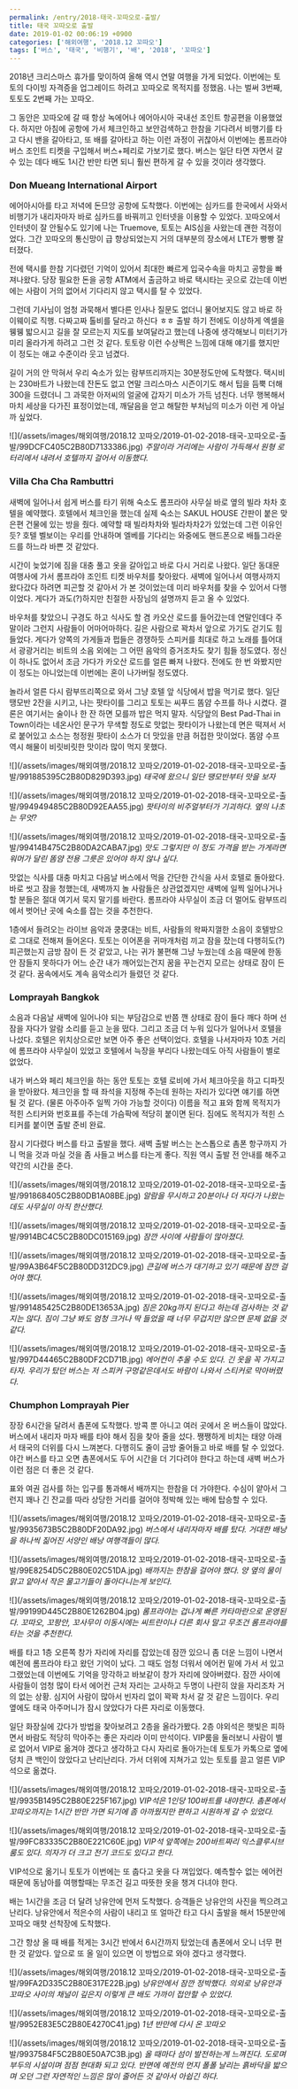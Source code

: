 ```yaml
---
permalink: /entry/2018-태국-꼬따오로-출발/
title: 태국 꼬따오로 출발
date: 2019-01-02 00:06:19 +0900
categories: ['해외여행', '2018.12 꼬따오']
tags: ['버스', '태국', '비행기', '배', '2018', '꼬따오']
---
```



2018년 크리스마스 휴가를 맞이하여 올해 역시 연말 여행을 가게 되었다.
이번에는 토토의 다이빙 자격증을 업그레이드 하려고 꼬따오로 목적지를 정했음.
나는 벌써 3번째, 토토도 2번째 가는 꼬따오.

그 동안은 꼬따오에 갈 때 항상 녹에어나 에어아시아 국내선 조인트 항공편을 이용했었다.
하지만 아침에 공항에 가서 체크인하고 보안검색하고 한참을 기다려서 비행기를 타고 다시 밴을 갈아타고, 또 배를 갈아타고 하는 이런 과정이 귀찮아서 이번에는 롬프라야 버스 조인트 티켓을 구입해서 버스+페리로 가보기로 했다. 버스는 일단 타면 자면서 갈 수 있는 데다 배도 1시간 반만 타면 되니 훨씬 편하게 갈 수 있을 것이라 생각했다.

### **Don Mueang International Airport**
에어아시아를 타고 저녁에 돈므앙 공항에 도착했다.
이번에는 심카드를 한국에서 사와서 비행기가 내리자마자 바로 심카드를 바꿔끼고 인터넷을 이용할 수 있었다.
꼬따오에서 인터넷이 잘 안될수도 있기에 나는 Truemove, 토토는 AIS심을 사왔는데 괜한 걱정이었다. 그간 꼬따오의 통신망이 급 향상되었는지 거의 대부분의 장소에서 LTE가 빵빵 잘 터졌다.

전에 택시를 한참 기다렸던 기억이 있어서 최대한 빠르게 입국수속을 마치고 공항을 빠져나왔다.
당장 필요한 돈을 공항 ATM에서 출금하고 바로 택시타는 곳으로 갔는데 이번에는 사람이 거의 없어서 기다리지 않고 택시를 탈 수 있었다.

그런데 기사님이 엄청 과묵해서 별다른 인사나 질문도 없더니 물어보지도 않고 바로 하이웨이로 직행. 다짜고짜 톨비를 달라고 하신다 ㅎㅎ
출발 하기 전에도 이상하게 엑셀을 웽웽 밟으시고 길을 잘 모르는지 지도를 보여달라고 했는데 나중에 생각해보니 미터기가 미리 올라가게 하려고 그런 것 같다. 토토랑 이런 수상쩍은 느낌에 대해 얘기를 했지만 이 정도는 애교 수준이라 웃고 넘겼다.

길이 거의 안 막혀서 우리 숙소가 있는 람부뜨리까지는 30분정도만에 도착했다. 택시비는 230바트가 나왔는데 잔돈도 없고 연말 크리스마스 시즌이기도 해서 팁을 듬뿍 더해 300을 드렸더니 그 과묵한 아저씨의 얼굴에 갑자기 미소가 가득 넘친다. 너무 행복해서 마치 세상을 다가진 표정이었는데, 깨달음을 얻고 해탈한 부처님의 미소가 이런 게 아닐까 싶었다.

![](/assets/images/해외여행/2018.12 꼬따오/2019-01-02-2018-태국-꼬따오로-출발/99DCFC405C2B80D7133386.jpg)
*주말이라 거리에는 사람이 가득해서 원형 로터리에서 내려서 호텔까지 걸어서 이동했다.*

### Villa Cha Cha Rambuttri
새벽에 일어나서 쉽게 버스를 타기 위해 숙소도 롬프라야 사무실 바로 옆의 빌라 차차 호텔을 예약했다.
호텔에서 체크인을 했는데 실제 숙소는 SAKUL HOUSE 간판이 붙은 맞은편 건물에 있는 방을 줬다.
예약할 때 빌라차차와 빌라차차2가 있었는데 그런 이유인 듯? 호텔 벨보이는 우리를 안내하며 엘베를 기다리는 와중에도 핸드폰으로 배틀그라운드를 하느라 바쁜 것 같았다.

시간이 늦었기에 짐을 대충 풀고 옷을 갈아입고 바로 다시 거리로 나왔다.
일단 동대문 여행사에 가서 롬프라야 조인트 티켓 바우처를 찾아왔다. 새벽에 일어나서 여행사까지 왔다갔다 하려면 피곤할 것 같아서 가 본 것이었는데 미리 바우처를 찾을 수 있어서 다행이었다. 게다가 과도(?)하지만 친절한 사장님의 설명까지 듣고 올 수 있었다.

바우처를 찾았으니 구경도 하고 식사도 할 겸 카오산 로드를 들어갔는데 연말인데다 주말이라 그런지 사람들이 어마어마하다. 길은 사람으로 꽉차서 앞으로 가기도 걷기도 힘들었다. 게다가 양쪽의 가게들과 펍들은 경쟁하듯 스피커를 최대로 하고 노래를 틀어대서 광광거리는 비트의 소음 외에는 그 어떤 음악의 증거조차도 찾기 힘들 정도였다. 정신이 하나도 없어서 조금 가다가 카오산 로드를 얼른 빠져 나왔다. 전에도 한 번 와봤지만 이 정도는 아니었는데 이번에는 혼이 나가버릴 정도였다.

놀라서 얼른 다시 람부뜨리쪽으로 와서 그냥 호텔 앞 식당에서 밥을 먹기로 했다.
일단 땡모반 2잔을 시키고, 나는 팟타이를 그리고 토토는 씨푸드 똠얌 수프를 하나 시켰다.
결론은 여기서는 술이나 한 잔 하면 모를까 밥은 먹지 말자.
식당앞의 Best Pad-Thai in Town이라는 네온사인 문구가 무색할 정도로 맛없는 팟타이가 나왔는데 면은 떡져서 서로 붙어있고 소스는 청정원 팟타이 소스가 더 맛있을 만큼 허접한 맛이었다. 똠얌 수프 역시 해물이 비릿비릿한 맛이라 많이 먹지 못했다.

![](/assets/images/해외여행/2018.12 꼬따오/2019-01-02-2018-태국-꼬따오로-출발/991885395C2B80D829D393.jpg)
*태국에 왔으니 일단 땡모반부터 맛을 보자*

![](/assets/images/해외여행/2018.12 꼬따오/2019-01-02-2018-태국-꼬따오로-출발/994949485C2B80D92EAA55.jpg)
*팟타이의 비주얼부터가 기괴하다. 옆의 나초는 무엇?*

![](/assets/images/해외여행/2018.12 꼬따오/2019-01-02-2018-태국-꼬따오로-출발/99414B475C2B80DA2CABA7.jpg)
*맛도 그렇지만 이 정도 가격을 받는 가게라면 워머가 달린 똠얌 전용 그릇은 있어야 하지 않나 싶다.*

맛없는 식사를 대충 마치고 다음날 버스에서 먹을 간단한 간식을 사서 호텔로 돌아왔다.
바로 씻고 잠을 청했는데, 새벽까지 놀 사람들은 상관없겠지만 새벽에 일찍 일어나거나 할 분들은 절대 여기서 묵지 말기를 바란다.
롬프라야 사무실이 조금 더 멀어도 람부뜨리에서 벗어난 곳에 숙소를 잡는 것을 추천한다.

1층에서 들려오는 라이브 음악과 쿵쿵대는 비트, 사람들의 왁짜지껄한 소음이 호텔방으로 그대로 전해져 들어온다.
토토는 이어폰을 귀마개처럼 끼고 잠을 잤는데 다행히도(?) 피곤했는지 금방 잠이 든 것 같았고, 나는 귀가 불편해 그냥 누웠는데 소음 때문에 한동안 잠들지 못하다가 어느 순간 내가 깨어있는건지 꿈을 꾸는건지 모르는 상태로 잠이 든 것 같다. 꿈속에서도 계속 음악소리가 들렸던 것 같다.


### Lomprayah Bangkok
소음과 다음날 새벽에 일어나야 되는 부담감으로 반쯤 깬 상태로 잠이 들다 깨다 하며 선잠을 자다가 알람 소리를 듣고 눈을 떴다. 그리고 조금 더 누워 있다가 일어나서 호텔을 나섰다.
호텔은 위치상으로만 보면 아주 좋은 선택이었다. 호텔을 나서자마자 10초 거리에 롬프라야 사무실이 있었고 호텔에서 늑장을 부리다 나왔는데도 아직 사람들이 별로 없었다.

내가 버스와 페리 체크인을 하는 동안 토토는 호텔 로비에 가서 체크아웃을 하고 디파짓을 받아왔다.
체크인을 할 때 좌석을 지정해 주는데 원하는 자리가 있다면 얘기를 하면 될 것 같다. (물론 아주아주 일찍 가야 가능할 것이다)
이름을 적고 표와 함께 목적지가 적힌 스티커와 번호표를 주는데 가슴팍에 적당히 붙이면 된다. 짐에도 목적지가 적힌 스티커를 붙이면 출발 준비 완료.

잠시 기다렸다 버스를 타고 출발을 했다.
새벽 출발 버스는 논스톱으로 촘폰 항구까지 가니 먹을 것과 마실 것을 좀 사들고 버스를 타는게 좋다. 직원 역시 출발 전 안내를 해주고 약간의 시간을 준다.

![](/assets/images/해외여행/2018.12 꼬따오/2019-01-02-2018-태국-꼬따오로-출발/991868405C2B80DB1A08BE.jpg)
*알람을 무시하고 20분이나 더 자다가 나왔는데도 사무실이 아직 한산했다.*

![](/assets/images/해외여행/2018.12 꼬따오/2019-01-02-2018-태국-꼬따오로-출발/9914BC4C5C2B80DC015169.jpg)
*잠깐 사이에 사람들이 많아졌다.*

![](/assets/images/해외여행/2018.12 꼬따오/2019-01-02-2018-태국-꼬따오로-출발/99A3B64F5C2B80DD312DC9.jpg)
*큰길에 버스가 대기하고 있기 때문에 잠깐 걸어야 했다.*

![](/assets/images/해외여행/2018.12 꼬따오/2019-01-02-2018-태국-꼬따오로-출발/991485425C2B80DE13653A.jpg)
*짐은 20kg까지 된다고 하는데 검사하는 것 같지는 않다. 짐이 그냥 봐도 엄청 크거나 딱 들었을 때 너무 무겁지만 않으면 문제 없을 것 같다.*

![](/assets/images/해외여행/2018.12 꼬따오/2019-01-02-2018-태국-꼬따오로-출발/997D44465C2B80DF2CD71B.jpg)
*에어컨이 추울 수도 있다. 긴 옷을 꼭 가지고 타자. 우리가 탔던 버스는 저 스피커 구멍같은데서도 바람이 나와서 스티커로 막아버렸다.*


### Chumphon Lomprayah Pier
장장 6시간을 달려서 촘폰에 도착했다. 방콕 뿐 아니고 여러 곳에서 온 버스들이 많았다.
버스에서 내리자 마자 배를 타야 해서 짐을 찾아 줄을 섰다. 쨍쨍하게 비치는 태양 아래서 태국의 더위를 다시 느껴본다.
다행히도 줄이 금방 줄어들고 바로 배를 탈 수 있었다.
야간 버스를 타고 오면 촘폰에서도 두어 시간을 더 기다려야 한다고 하는데 새벽 버스가 이런 점은 더 좋은 것 같다.

표와 여권 검사를 하는 입구를 통과해서 배까지는 한참을 더 가야한다.
수심이 얕아서 그런지 꽤나 긴 잔교를 따라 상당한 거리를 걸어야 정박해 있는 배에 탑승할 수 있다.

![](/assets/images/해외여행/2018.12 꼬따오/2019-01-02-2018-태국-꼬따오로-출발/9935673B5C2B80DF20DA92.jpg)
*버스에서 내리자마자 배를 탔다. 거대한 배낭을 하나씩 짊어진 서양인 배낭 여행객들이 많다.*

![](/assets/images/해외여행/2018.12 꼬따오/2019-01-02-2018-태국-꼬따오로-출발/99E8254D5C2B80E02C51DA.jpg)
*배까지는 한참을 걸어야 했다. 양 옆의 물이 맑고 얕아서 작은 물고기들이 돌아다니는게 보인다.*

![](/assets/images/해외여행/2018.12 꼬따오/2019-01-02-2018-태국-꼬따오로-출발/99199D445C2B80E1262B04.jpg)
*롬프라야는 겁나게 빠른 카타마란으로 운영된다. 꼬따오, 꼬팡안, 꼬사무이 이동시에는 씨트란이나 다른 회사 말고 무조건 롬프라야를 타는 것을 추천한다.*


배를 타고 1층 오른쪽 창가 자리에 자리를 잡았는데 잠깐 있으니 좀 더운 느낌이 나면서 예전에 롬프라야 타고 왔던 기억이 났다.
그 때도 엄청 더워서 에어컨 밑에 가서 서 있고 그랬었는데 이번에도 기억을 망각하고 바보같이 창가 자리에 앉아버렸다.
잠깐 사이에 사람들이 엄청 많이 타서 에어컨 근처 자리는 고사하고 두명이 나란히 앉을 자리조차 거의 없는 상황.
심지어 사람이 많아서 빈자리 없이 꽉꽉 차서 갈 것 같은 느낌이다. 우리 옆에도 태국 아주머니가 잠시 앉았다가 다른 자리로 이동했다.

일단 화장실에 갔다가 방법을 찾아보려고 2층을 올라가봤다.
2층 야외석은 햇빛은 피하면서 바람도 적당히 막아주는 좋은 자리라 이미 만석이다.
VIP룸을 둘러보니 사람이 별로 없어서 VIP로 옮겨야 겠다고 생각하고 다시 자리로 돌아가는데 토토가 카톡으로 옆에 덩치 큰 백인이 앉았다고 난리난리다. 가서 더위에 지쳐가고 있는 토토를 끌고 얼른 VIP석으로 옮겼다.

![](/assets/images/해외여행/2018.12 꼬따오/2019-01-02-2018-태국-꼬따오로-출발/9935B1495C2B80E225F167.jpg)
*VIP석은 1인당 100바트를 내야한다. 촘폰에서 꼬따오까지는 1시간 반만 가면 되기에 좀 아까웠지만 편하고 시원하게 갈 수 있었다.*

![](/assets/images/해외여행/2018.12 꼬따오/2019-01-02-2018-태국-꼬따오로-출발/99FC83335C2B80E221C60E.jpg)
*VIP석 앞쪽에는 200바트짜리 익스클루시브 룸도 있다. 의자가 더 크고 전기 코드도 있다고 한다.*


VIP석으로 옮기니 토토가 이번에는 또 춥다고 옷을 다 껴입었다.
예측할수 없는 에어컨때문에 동남아를 여행할때는 무조건 길고 따뜻한 옷을 챙겨 다녀야 한다.

배는 1시간을 조금 더 달려 낭유안에 먼저 도착했다. 승객들은 낭유안의 사진을 찍으려고 난리다.
낭유안에서 적은수의 사람이 내리고 또 얼마간 타고 다시 출발을 해서 15분만에 꼬따오 매핫 선착장에 도착했다.

그간 항상 올 때 배를 적게는 3시간 반에서 6시간까지 탔었는데 촘폰에서 오니 너무 편한 것 같았다.
앞으로 또 올 일이 있으면 이 방법으로 와야 겠다고 생각했다.

![](/assets/images/해외여행/2018.12 꼬따오/2019-01-02-2018-태국-꼬따오로-출발/99FA2D335C2B80E317E22B.jpg)
*낭유안에서 잠깐 정박했다. 의외로 낭유안과 꼬따오 사이의 채널이 깊은지 이렇게 큰 배도 가까이 접안할 수 있었다.*

![](/assets/images/해외여행/2018.12 꼬따오/2019-01-02-2018-태국-꼬따오로-출발/9952E83E5C2B80E4270C41.jpg)
*1년 반만에 다시 온 꼬따오*

![](/assets/images/해외여행/2018.12 꼬따오/2019-01-02-2018-태국-꼬따오로-출발/9937584F5C2B80E50A7C3B.jpg)
*올 때마다 섬이 발전하는게 느껴진다. 도로며 부두의 시설이며 점점 현대화 되고 있다. 반면에 예전의 먼지 폴폴 날리는 흙바닥을 밟으며 오던 그런 자연적인 느낌은 많이 줄어든 것 같아서 아쉽긴 하다.*




